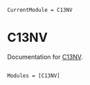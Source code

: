 ```@meta
CurrentModule = C13NV
```

# C13NV

Documentation for [C13NV](https://github.com/goerz/C13NV.jl).

```@index
```

```@autodocs
Modules = [C13NV]
```
